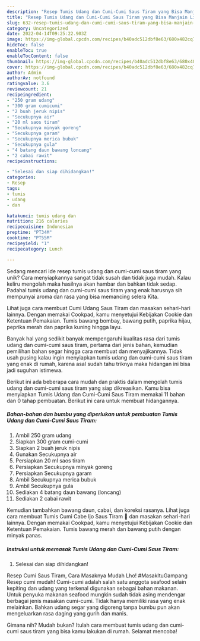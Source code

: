 ```yaml
---
description: "Resep Tumis Udang dan Cumi-Cumi Saus Tiram yang Bisa Manjain Lidah"
title: "Resep Tumis Udang dan Cumi-Cumi Saus Tiram yang Bisa Manjain Lidah"
slug: 632-resep-tumis-udang-dan-cumi-cumi-saus-tiram-yang-bisa-manjain-lidah
category: Uncategorized
date: 2022-04-14T09:25:22.903Z
image: https://img-global.cpcdn.com/recipes/b40adc512dbf8e63/680x482cq70/tumis-udang-dan-cumi-cumi-saus-tiram-foto-resep-utama.jpg
hideToc: false
enableToc: true
enableTocContent: false
thumbnail: https://img-global.cpcdn.com/recipes/b40adc512dbf8e63/680x482cq70/tumis-udang-dan-cumi-cumi-saus-tiram-foto-resep-utama.jpg
cover: https://img-global.cpcdn.com/recipes/b40adc512dbf8e63/680x482cq70/tumis-udang-dan-cumi-cumi-saus-tiram-foto-resep-utama.jpg
author: Admin
authorAv: notfound
ratingvalue: 3.6
reviewcount: 21
recipeingredient:
- "250 gram udang"
- "300 gram cumicumi"
- "2 buah jeruk nipis"
- "Secukupnya air"
- "20 ml saos tiram"
- "Secukupnya minyak goreng"
- "Secukupnya garam"
- "Secukupnya merica bubuk"
- "Secukupnya gula"
- "4 batang daun bawang loncang"
- "2 cabai rawit"
recipeinstructions:

- "Selesai dan siap dihidangkan!"
categories:
- Resep
tags:
- tumis
- udang
- dan

katakunci: tumis udang dan 
nutrition: 216 calories
recipecuisine: Indonesian
preptime: "PT34M"
cooktime: "PT55M"
recipeyield: "1"
recipecategory: Lunch

---
```





Sedang mencari ide resep tumis udang dan cumi-cumi saus tiram yang unik? Cara menyiapkannya sangat tidak susah dan tidak juga mudah. Kalau keliru mengolah maka hasilnya akan hambar dan bahkan tidak sedap. Padahal tumis udang dan cumi-cumi saus tiram yang enak harusnya sih mempunyai aroma dan rasa yang bisa memancing selera Kita.





Lihat juga cara membuat Cumi Udang Saus Tiram dan masakan sehari-hari lainnya. Dengan memakai Cookpad, kamu menyetujui Kebijakan Cookie dan Ketentuan Pemakaian. Tumis bawang bombay, bawang putih, paprika hijau, peprika merah dan paprika kuning hingga layu.

Banyak hal yang sedikit banyak mempengaruhi kualitas rasa dari tumis udang dan cumi-cumi saus tiram, pertama dari jenis bahan, kemudian pemilihan bahan segar hingga cara membuat dan menyajikannya. Tidak usah pusing kalau ingin menyiapkan tumis udang dan cumi-cumi saus tiram yang enak di rumah, karena asal sudah tahu triknya maka hidangan ini bisa jadi suguhan istimewa.






Berikut ini ada beberapa cara mudah dan praktis dalam mengolah tumis udang dan cumi-cumi saus tiram yang siap dikreasikan. Kamu bisa menyiapkan Tumis Udang dan Cumi-Cumi Saus Tiram memakai 11 bahan dan 0 tahap pembuatan. Berikut ini cara untuk membuat hidangannya.

<!--inarticleads1-->

##### Bahan-bahan dan bumbu yang diperlukan untuk pembuatan Tumis Udang dan Cumi-Cumi Saus Tiram:

1. Ambil 250 gram udang
1. Siapkan 300 gram cumi-cumi
1. Siapkan 2 buah jeruk nipis
1. Gunakan Secukupnya air
1. Persiapkan 20 ml saos tiram
1. Persiapkan Secukupnya minyak goreng
1. Persiapkan Secukupnya garam
1. Ambil Secukupnya merica bubuk
1. Ambil Secukupnya gula
1. Sediakan 4 batang daun bawang (loncang)
1. Sediakan 2 cabai rawit


Kemudian tambahkan bawang daun, cabai, dan koreksi rasanya. Lihat juga cara membuat Tumis Cumi Cabe Ijo Saus Tiram 🦑 dan masakan sehari-hari lainnya. Dengan memakai Cookpad, kamu menyetujui Kebijakan Cookie dan Ketentuan Pemakaian. Tumis bawang merah dan bawang putih dengan minyak panas. 

<!--inarticleads2-->

##### Instruksi untuk memasak Tumis Udang dan Cumi-Cumi Saus Tiram:


1. Selesai dan siap dihidangkan!

Resep Cumi Saus Tiram, Cara Masaknya Mudah Lho! #MasakItuGampang Resep cumi mudah! Cumi-cumi adalah salah satu anggota seafood selain kepiting dan udang yang terkenal digunakan sebagai bahan makanan. Untuk penyuka makanan seafood mungkin sudah tidak asing mendengar berbagai jenis masakan cumi-cumi. Tidak hanya memiliki rasa yang enak melainkan. Bahkan udang segar yang digoreng tanpa bumbu pun akan mengeluarkan rasa daging yang gurih dan manis. 

Gimana nih? Mudah bukan? Itulah cara membuat tumis udang dan cumi-cumi saus tiram yang bisa kamu lakukan di rumah. Selamat mencoba!

